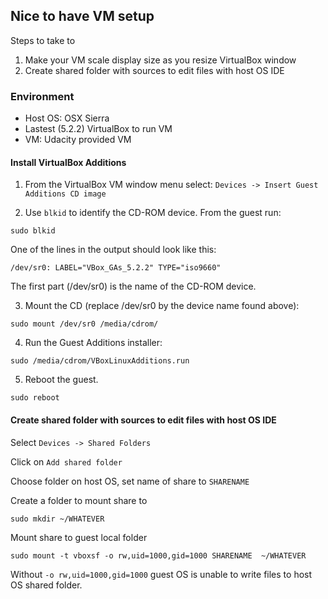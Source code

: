 ## Nice to have VM setup

Steps to take to

1. Make your VM scale display size as you resize VirtualBox window
2. Create shared folder with sources to edit files with host OS IDE

### Environment

- Host OS: OSX Sierra
- Lastest (5.2.2) VirtualBox to run VM
- VM: Udacity provided VM

#### Install VirtualBox Additions

1. From the VirtualBox VM window menu select: `Devices -> Insert Guest Additions CD image`

2. Use `blkid` to identify the CD-ROM device. From the guest run:
```
sudo blkid
```
One of the lines in the output should look like this:
```
/dev/sr0: LABEL="VBox_GAs_5.2.2" TYPE="iso9660"
```
The first part (/dev/sr0) is the name of the CD-ROM device.

3. Mount the CD (replace /dev/sr0 by the device name found above):
```
sudo mount /dev/sr0 /media/cdrom/
```

4. Run the Guest Additions installer:
```
sudo /media/cdrom/VBoxLinuxAdditions.run
```

5. Reboot the guest.
```
sudo reboot
```

#### Create shared folder with sources to edit files with host OS IDE

Select `Devices -> Shared Folders`

Click on `Add shared folder`

Choose folder on host OS, set name of share to `SHARENAME`

Create a folder to mount share to
```
sudo mkdir ~/WHATEVER
```

Mount share to guest local folder
```
sudo mount -t vboxsf -o rw,uid=1000,gid=1000 SHARENAME  ~/WHATEVER
```

Without `-o rw,uid=1000,gid=1000` guest OS is unable to write files to host OS shared folder.
